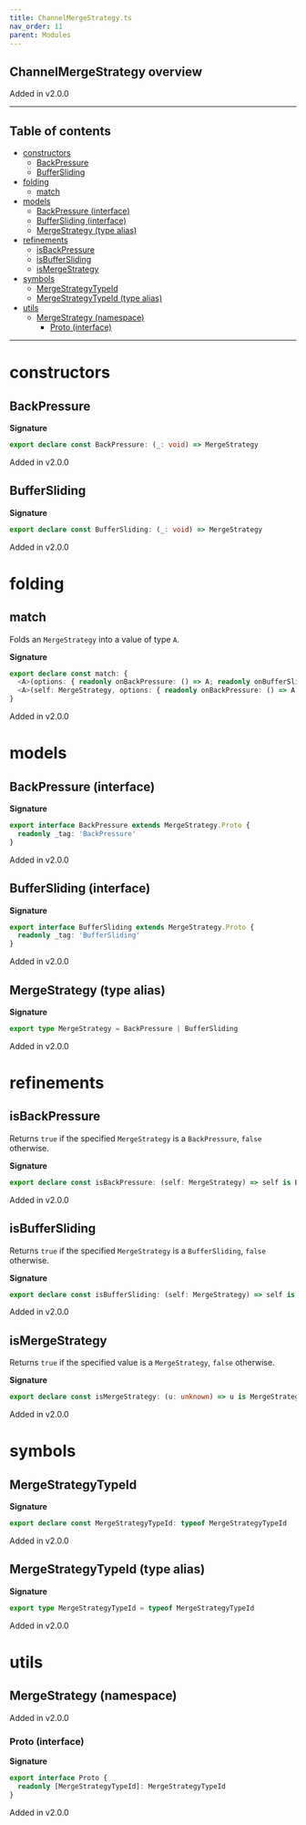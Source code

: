 ```yaml
---
title: ChannelMergeStrategy.ts
nav_order: 11
parent: Modules
---
```


## ChannelMergeStrategy overview

Added in v2.0.0

---

<h2 class="text-delta">Table of contents</h2>

- [constructors](#constructors)
  - [BackPressure](#backpressure)
  - [BufferSliding](#buffersliding)
- [folding](#folding)
  - [match](#match)
- [models](#models)
  - [BackPressure (interface)](#backpressure-interface)
  - [BufferSliding (interface)](#buffersliding-interface)
  - [MergeStrategy (type alias)](#mergestrategy-type-alias)
- [refinements](#refinements)
  - [isBackPressure](#isbackpressure)
  - [isBufferSliding](#isbuffersliding)
  - [isMergeStrategy](#ismergestrategy)
- [symbols](#symbols)
  - [MergeStrategyTypeId](#mergestrategytypeid)
  - [MergeStrategyTypeId (type alias)](#mergestrategytypeid-type-alias)
- [utils](#utils)
  - [MergeStrategy (namespace)](#mergestrategy-namespace)
    - [Proto (interface)](#proto-interface)

---

# constructors

## BackPressure

**Signature**

```ts
export declare const BackPressure: (_: void) => MergeStrategy
```

Added in v2.0.0

## BufferSliding

**Signature**

```ts
export declare const BufferSliding: (_: void) => MergeStrategy
```

Added in v2.0.0

# folding

## match

Folds an `MergeStrategy` into a value of type `A`.

**Signature**

```ts
export declare const match: {
  <A>(options: { readonly onBackPressure: () => A; readonly onBufferSliding: () => A }): (self: MergeStrategy) => A
  <A>(self: MergeStrategy, options: { readonly onBackPressure: () => A; readonly onBufferSliding: () => A }): A
}
```

Added in v2.0.0

# models

## BackPressure (interface)

**Signature**

```ts
export interface BackPressure extends MergeStrategy.Proto {
  readonly _tag: 'BackPressure'
}
```

Added in v2.0.0

## BufferSliding (interface)

**Signature**

```ts
export interface BufferSliding extends MergeStrategy.Proto {
  readonly _tag: 'BufferSliding'
}
```

Added in v2.0.0

## MergeStrategy (type alias)

**Signature**

```ts
export type MergeStrategy = BackPressure | BufferSliding
```

Added in v2.0.0

# refinements

## isBackPressure

Returns `true` if the specified `MergeStrategy` is a `BackPressure`, `false`
otherwise.

**Signature**

```ts
export declare const isBackPressure: (self: MergeStrategy) => self is BackPressure
```

Added in v2.0.0

## isBufferSliding

Returns `true` if the specified `MergeStrategy` is a `BufferSliding`, `false`
otherwise.

**Signature**

```ts
export declare const isBufferSliding: (self: MergeStrategy) => self is BufferSliding
```

Added in v2.0.0

## isMergeStrategy

Returns `true` if the specified value is a `MergeStrategy`, `false`
otherwise.

**Signature**

```ts
export declare const isMergeStrategy: (u: unknown) => u is MergeStrategy
```

Added in v2.0.0

# symbols

## MergeStrategyTypeId

**Signature**

```ts
export declare const MergeStrategyTypeId: typeof MergeStrategyTypeId
```

Added in v2.0.0

## MergeStrategyTypeId (type alias)

**Signature**

```ts
export type MergeStrategyTypeId = typeof MergeStrategyTypeId
```

Added in v2.0.0

# utils

## MergeStrategy (namespace)

Added in v2.0.0

### Proto (interface)

**Signature**

```ts
export interface Proto {
  readonly [MergeStrategyTypeId]: MergeStrategyTypeId
}
```

Added in v2.0.0
